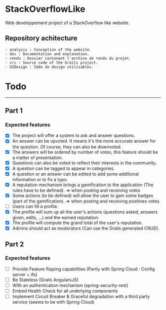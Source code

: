 # StackOverflowLike

Web developpement project of a StackOverflow like website.

## Repository achitecture
	- analysis : Conception of the website.
	- doc : Documentation and explanation.
	- rendu : Dossier contenant l'archive de rendu du projet.
	- src : Source code of the Grails project.
	- UIDesign : Idée de design utilisables.
	
# Todo
------

## Part 1 
### Expected features

- [x] The project will offer a system to ask and answer questions.
- [x] An answer can be upvoted. It means it's the more accurate answer for the question. Of course, they can also be downvoted.
- [x] The answers will be ordered by number of votes, this feature should be a matter of presentation.
- [x] Questions can also be voted to reflect their interests in the community.
- [x] A question can be tagged to appear in categories.
- [x] A question or an answer can be edited to add some additional information or to fix a typo.
- [x] A reputation mechanism brings a gamification to the application (The rules have to be defined). => when posting and receiving votes
- [x] Some actions (to be defined) will allow the user to gain some badges (part of the gamification). => when posting and receiving positives votes
- [ ] Users can fill a profile.
- [x] The profile will sum up all the user's actions (questions asked, answers given, edits, ...) and the earned reputation.
- [x] The profile will compute the grand total of the user's reputation.
- [x] Admins should act as moderators (Can use the Grails generated CRUD).

## Part 2 
### Expected features

- [ ] Provide Feature flipping capabilities (Partly with Spring Cloud : Config server + ifs)
- [ ] Be Stateless (Grails AngularsJS)
- [ ] With an authentication mechanism (spring-security-rest)
- [ ] Embed Health Check for all underlying components
- [ ] Implement Circuit Breaker & Graceful degradation with a third party service (seems to be with Spring Cloud)